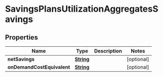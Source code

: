 

# SavingsPlansUtilizationAggregatesSavings


## Properties

| Name | Type | Description | Notes |
|------------ | ------------- | ------------- | -------------|
|**netSavings** | [**String**](String.md) |  |  [optional] |
|**onDemandCostEquivalent** | [**String**](String.md) |  |  [optional] |



